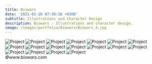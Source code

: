 ```yaml
---
title: Biowars
date: '2021-01-26 07:30:36 +0300'
subtitle: Illustrations and Character Design
description: Biowars - Illustrations and character design.
image: /images/portfolio/Biowars/Biowars_4.jpg
---
```


<div class="gallery-box">
  <div class="gallery">
    <img src="/images/portfolio/Biowars/Biowars_7.jpg" alt="Project">
    <img src="/images/portfolio/Biowars/Biowars_14.jpg" alt="Project">
    <img src="/images/portfolio/Biowars/Biowars_11.jpg" alt="Project">
    <img src="/images/portfolio/Biowars/Biowars_4.jpg" alt="Project">
    <img src="/images/portfolio/Biowars/Biowars_18.jpg" alt="Project">
    <img src="/images/portfolio/Biowars/Biowars_16.jpg" alt="Project">
    <img src="/images/portfolio/Biowars/Biowars_17.jpg" alt="Project">
    <img src="/images/portfolio/Biowars/Biowars_10.jpg" alt="Project">
    <img src="/images/portfolio/Biowars/Biowars_8.jpg" alt="Project">
    <img src="/images/portfolio/Biowars/Biowars_13.jpg" alt="Project">
    <img src="/images/portfolio/Biowars/Biowars_5.jpg" alt="Project">
    <img src="/images/portfolio/Biowars/Biowars_3.jpg" alt="Project">
    <img src="/images/portfolio/Biowars/Biowars_1.jpg" alt="Project">
    <img src="/images/portfolio/Biowars/Biowars_15.png" alt="Project">
    <img src="/images/portfolio/Biowars/Biowars_6.jpg" alt="Project">
    <img src="/images/portfolio/Biowars/Biowars_2.jpg" alt="Project">
    <img src="/images/portfolio/Biowars/Biowars_9.jpg" alt="Project">
    <img src="/images/portfolio/Biowars/Biowars_12.png" alt="Project">
  </div>
  <em>©www.biowars.com</em>
</div>


